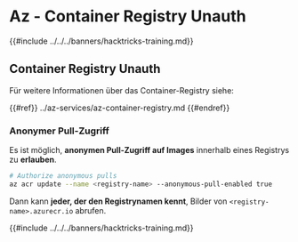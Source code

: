 # Az - Container Registry Unauth

{{#include ../../../banners/hacktricks-training.md}}

## Container Registry Unauth

Für weitere Informationen über das Container-Registry siehe:

{{#ref}}
../az-services/az-container-registry.md
{{#endref}}

### Anonymer Pull-Zugriff

Es ist möglich, **anonymen Pull-Zugriff auf Images** innerhalb eines Registrys zu **erlauben**.
```bash
# Authorize anonymous pulls
az acr update --name <registry-name> --anonymous-pull-enabled true
```
Dann kann **jeder, der den Registrynamen kennt**, Bilder von `<registry-name>.azurecr.io` abrufen.

{{#include ../../../banners/hacktricks-training.md}}
